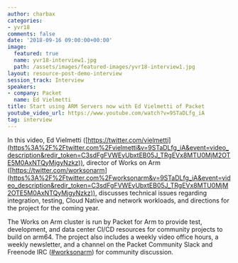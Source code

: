 ```yaml
---
author: charbax
categories:
- yvr18
comments: false
date: '2018-09-16 09:00:00+00:00'
image:
  featured: true
  name: yvr18-interview1.jpg
  path: /assets/images/featured-images/yvr18-interview1.jpg
layout: resource-post-demo-interview
session_track: Interview
speakers:
- company: Packet
  name: Ed Vielmetti
title: Start using ARM Servers now with Ed Vielmetti of Packet
youtube_video_url: https://www.youtube.com/watch?v=9STaDLfg_iA
tag: interview
---
```

In this video, Ed Vielmetti ([https://twitter.com/vielmetti](https%3A%2F%2Ftwitter.com%2Fvielmetti&v=9STaDLfg_iA&event=video_description&redir_token=C3sdFgFVWEyUbxtEB05J_TRgEVx8MTU0MjM2OTE5M0AxNTQyMjgyNzkz)), director of Works on Arm ([https://twitter.com/worksonarm](https%3A%2F%2Ftwitter.com%2Fworksonarm&v=9STaDLfg_iA&event=video_description&redir_token=C3sdFgFVWEyUbxtEB05J_TRgEVx8MTU0MjM2OTE5M0AxNTQyMjgyNzkz)), discusses technical issues regarding integration, testing, Cloud Native and network workloads, and directions for the project for the coming year.

The Works on Arm cluster is run by Packet for Arm to provide test, development, and data center CI/CD resources for community projects to build on arm64. The project also includes a weekly video office hours, a weekly newsletter, and a channel on the Packet Community Slack and Freenode IRC ([#worksonarm](https://www.youtube.com/results?search_query=%23worksonarm)) for community discussion.